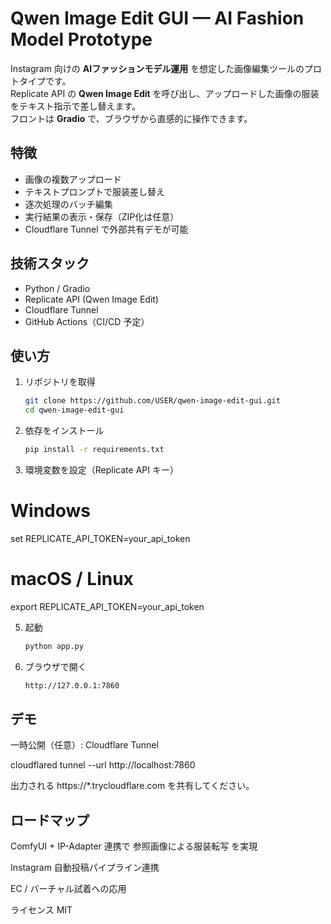 # Qwen Image Edit GUI — AI Fashion Model Prototype

Instagram 向けの **AIファッションモデル運用** を想定した画像編集ツールのプロトタイプです。  
Replicate API の **Qwen Image Edit** を呼び出し、アップロードした画像の服装をテキスト指示で差し替えます。  
フロントは **Gradio** で、ブラウザから直感的に操作できます。

## 特徴
- 画像の複数アップロード
- テキストプロンプトで服装差し替え
- 逐次処理のバッチ編集
- 実行結果の表示・保存（ZIP化は任意）
- Cloudflare Tunnel で外部共有デモが可能

## 技術スタック
- Python / Gradio
- Replicate API (Qwen Image Edit)
- Cloudflare Tunnel
- GitHub Actions（CI/CD 予定）

## 使い方
1. リポジトリを取得
   ```bash
   git clone https://github.com/USER/qwen-image-edit-gui.git
   cd qwen-image-edit-gui
2. 依存をインストール
   ```bash
   pip install -r requirements.txt

   
3. 環境変数を設定（Replicate API キー）
   
# Windows
set REPLICATE_API_TOKEN=your_api_token

# macOS / Linux
export REPLICATE_API_TOKEN=your_api_token

5. 起動
   ```bash
   python app.py

6. ブラウザで開く
   ```bash
   http://127.0.0.1:7860

## デモ
一時公開（任意）: Cloudflare Tunnel
   
   cloudflared tunnel --url http://localhost:7860
   
出力される https://*.trycloudflare.com を共有してください。


## ロードマップ
ComfyUI + IP-Adapter 連携で 参照画像による服装転写 を実現

Instagram 自動投稿パイプライン連携

EC / バーチャル試着への応用

ライセンス
MIT
